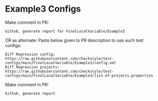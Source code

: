 # Example3 Configs
Make comment in PR:
```
Github, generate report for FinalLocalVariable/Example3
```
OR as alternate:
Paste below given to PR description to use such test configs:
```
Diff Regression config: https://raw.githubusercontent.com/checkstyle/test-configs/main/FinalLocalVariable/Example3/config.xml
Diff Regression projects: https://raw.githubusercontent.com/checkstyle/test-configs/main/FinalLocalVariable/Example3/list-of-projects.properties
```
Make comment in PR:
```
Github, generate report
```
